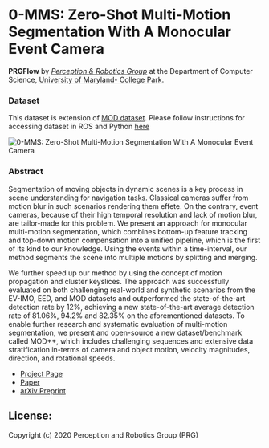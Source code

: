 # 0-MMS: Zero-Shot Multi-Motion Segmentation With A Monocular Event Camera

**PRGFlow** by <a href="http://prg.cs.umd.edu"><i>Perception & Robotics Group</i></a> at the Department of Computer Science, <a href="https://umd.edu/">University of Maryland- College Park</a>.

### Dataset

This dataset is extension of [MOD dataset](https://arxiv.org/pdf/1906.02919.pdf). Please follow instructions for accessing dataset in ROS and Python [here](https://github.com/prgumd/EVDodgeNet/wiki) 

![0-MMS: Zero-Shot Multi-Motion Segmentation With A Monocular Event Camera](http://prg.cs.umd.edu/research/0-MMS_files/Banner.png)

### Abstract

Segmentation of moving objects in dynamic scenes is a key process in scene understanding for navigation tasks. Classical cameras suffer from motion blur in such scenarios rendering them effete. On the contrary, event cameras, because of their high temporal resolution and lack of motion blur, are tailor-made for this problem. We present an approach for monocular multi-motion segmentation, which combines bottom-up feature tracking and top-down motion compensation into a unified pipeline, which is the first of its kind to our knowledge. Using the events within a time-interval, our method segments the scene into multiple motions by splitting and merging. 

We further speed up our method by using the concept of motion propagation and cluster keyslices. The approach was successfully evaluated on both challenging real-world and synthetic scenarios from the EV-IMO, EED, and MOD datasets and outperformed the state-of-the-art detection rate by 12%, achieving a new state-of-the-art average detection rate of 81.06%, 94.2% and 82.35% on the aforementioned datasets. To enable further research and systematic evaluation of multi-motion segmentation, we present and open-source a new dataset/benchmark called MOD++, which includes challenging sequences and extensive data stratification in-terms of camera and object motion, velocity magnitudes, direction, and rotational speeds.



- [Project Page](https://prg.cs.umd.edu/0-MMS)
- [Paper](https://prg.cs.umd.edu/research/0-MMS_files/0-MMS.pdf)
- [arXiv Preprint](https://arxiv.org/pdf/2006.06158.pdf)


## License:
Copyright (c) 2020 Perception and Robotics Group (PRG)
